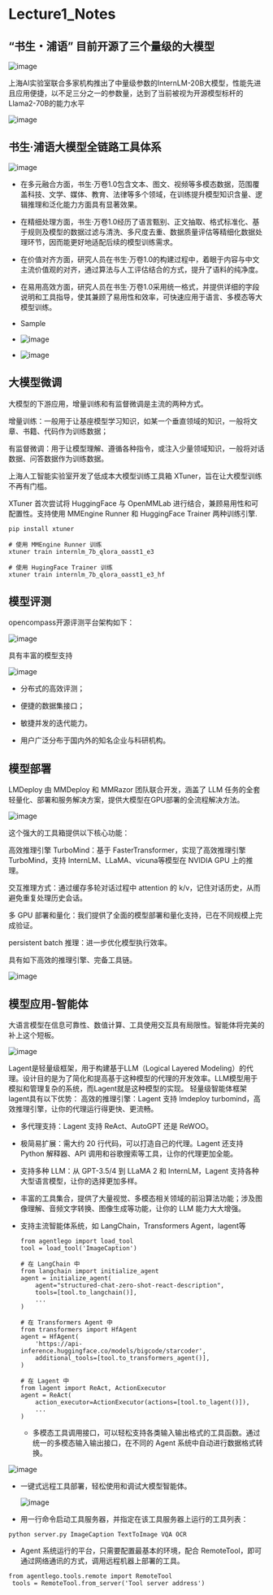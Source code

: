 # Lecture1_Notes

## “书生・浦语” 目前开源了三个量级的大模型

![image](https://github.com/jiayaozhang/InternLM_Notes/assets/38579506/20c1a246-0244-465f-8e10-44006df92d99)

上海AI实验室联合多家机构推出了中量级参数的InternLM-20B大模型，性能先进且应用便捷，以不足三分之一的参数量，达到了当前被视为开源模型标杆的Llama2-70B的能力水平

![image](https://github.com/jiayaozhang/InternLM_Notes/assets/38579506/93e5d0a9-e72b-4b02-9956-71ae4a17d201)

## 书生·浦语大模型全链路工具体系

![image](https://github.com/jiayaozhang/InternLM_Notes/assets/38579506/bde11eea-341a-45f3-b88f-4486690c57f9)

* 在多元融合方面，书生·万卷1.0包含文本、图文、视频等多模态数据，范围覆盖科技、文学、媒体、教育、法律等多个领域，在训练提升模型知识含量、逻辑推理和泛化能力方面具有显著效果。

* 在精细处理方面，书生·万卷1.0经历了语言甄别、正文抽取、格式标准化、基于规则及模型的数据过滤与清洗、多尺度去重、数据质量评估等精细化数据处理环节，因而能更好地适配后续的模型训练需求。

* 在价值对齐方面，研究人员在书生·万卷1.0的构建过程中，着眼于内容与中文主流价值观的对齐，通过算法与人工评估结合的方式，提升了语料的纯净度。

* 在易用高效方面，研究人员在书生·万卷1.0采用统一格式，并提供详细的字段说明和工具指导，使其兼顾了易用性和效率，可快速应用于语言、多模态等大模型训练。

* Sample

* ![image](https://github.com/jiayaozhang/InternLM_Notes/assets/38579506/ccbc655e-9cc3-44b2-b7eb-d0cdfaf25d9f)

* ![image](https://github.com/jiayaozhang/InternLM_Notes/assets/38579506/cdb76517-717f-46d2-97bc-ed2739d9f66e)

## 大模型微调

大模型的下游应用，增量训练和有监督微调是主流的两种方式。

增量训练：一般用于让基座模型学习知识，如某一个垂直领域的知识，一般将文章、书籍、代码作为训练数据；

有监督微调：用于让模型理解、遵循各种指令，或注入少量领域知识，一般将对话数据、问答数据作为训练数据。

上海人工智能实验室开发了低成本大模型训练工具箱 XTuner，旨在让大模型训练不再有门槛。

XTuner 首次尝试将 HuggingFace 与 OpenMMLab 进行结合，兼顾易用性和可配置性。支持使用 MMEngine Runner 和 HuggingFace Trainer 两种训练引擎.

```
pip install xtuner

# 使用 MMEngine Runner 训练
xtuner train internlm_7b_qlora_oasst1_e3

# 使用 HugingFace Trainer 训练
xtuner train internlm_7b_qlora_oasst1_e3_hf
```

## 模型评测

opencompass开源评测平台架构如下：

![image](https://github.com/jiayaozhang/InternLM_Notes/assets/38579506/31a3585d-e1ac-4cd8-834e-7f5c3680968e)

具有丰富的模型支持

![image](https://github.com/jiayaozhang/InternLM_Notes/assets/38579506/d2700f9e-c8cd-4dbf-a8f2-eb02ff06f33f)

* 分布式的高效评测；

* 便捷的数据集接口；

* 敏捷并发的迭代能力。

* 用户广泛分布于国内外的知名企业与科研机构。

## 模型部署

LMDeploy 由 MMDeploy 和 MMRazor 团队联合开发，涵盖了 LLM 任务的全套轻量化、部署和服务解决方案，提供大模型在GPU部署的全流程解决方法。

![image](https://github.com/jiayaozhang/InternLM_Notes/assets/38579506/96a07ebb-f709-49e4-944c-7fdb34055aa4)

这个强大的工具箱提供以下核心功能：

高效推理引擎 TurboMind：基于 FasterTransformer，实现了高效推理引擎 TurboMind，支持 InternLM、LLaMA、vicuna等模型在 NVIDIA GPU 上的推理。

交互推理方式：通过缓存多轮对话过程中 attention 的 k/v，记住对话历史，从而避免重复处理历史会话。

多 GPU 部署和量化：我们提供了全面的模型部署和量化支持，已在不同规模上完成验证。

persistent batch 推理：进一步优化模型执行效率。

具有如下高效的推理引擎、完备工具链。

![image](https://github.com/jiayaozhang/InternLM_Notes/assets/38579506/cb914e8b-04a9-4848-b318-37a3819ee53a)

## 模型应用-智能体

大语言模型在信息可靠性、数值计算、工具使用交互具有局限性。智能体将完美的补上这个短板。

![image](https://github.com/jiayaozhang/InternLM_Notes/assets/38579506/3faa785d-862b-453f-888d-74de26bcf4b1)

Lagent是轻量级框架，用于构建基于LLM（Logical Layered Modeling）的代理。设计目的是为了简化和提高基于这种模型的代理的开发效率。LLM模型用于模拟和管理复杂的系统，而Lagent就是这种模型的实现。
轻量级智能体框架lagent具有以下优势：
高效的推理引擎：Lagent 支持 lmdeploy turbomind，高效推理引擎，让你的代理运行得更快、更流畅。

* 多代理支持：Lagent 支持 ReAct、AutoGPT 还是 ReWOO。

* 极简易扩展：需大约 20 行代码，可以打造自己的代理。Lagent 还支持 Python 解释器、API 调用和谷歌搜索等工具，让你的代理更加全能。

* 支持多种 LLM：从 GPT-3.5/4 到 LLaMA 2 和 InternLM，Lagent 支持各种大型语言模型，让你的选择更加多样。

* 丰富的工具集合，提供了大量视觉、多模态相关领域的前沿算法功能；涉及图像理解、音频文字转换、图像生成等功能，让你的 LLM 能力大大增强。

* 支持主流智能体系统，如 LangChain，Transformers Agent，lagent等

  ```
  from agentlego import load_tool
  tool = load_tool('ImageCaption')
  
  # 在 LangChain 中
  from langchain import initialize_agent
  agent = initialize_agent(
      agent="structured-chat-zero-shot-react-description",
      tools=[tool.to_langchain()],
      ...
  )
  
  # 在 Transformers Agent 中
  from transformers import HfAgent
  agent = HfAgent(
      'https://api-inference.huggingface.co/models/bigcode/starcoder',
      additional_tools=[tool.to_transformers_agent()],
  )
  
  # 在 Lagent 中
  from lagent import ReAct, ActionExecutor
  agent = ReAct(
      action_executor=ActionExecutor(actions=[tool.to_lagent()]),
      ...
  )
  ```

  * 多模态工具调用接口，可以轻松支持各类输入输出格式的工具函数。通过统一的多模态输入输出接口，在不同的 Agent 系统中自动进行数据格式转换。

![image](https://github.com/jiayaozhang/InternLM_Notes/assets/38579506/f9138c74-bb46-434a-a99c-a425b29f29ea)


  * 一键式远程工具部署，轻松使用和调试大模型智能体。

    ![image](https://github.com/jiayaozhang/InternLM_Notes/assets/38579506/faa50c84-c387-4b27-a8a1-46643ef49752)

   * 用一行命令启动工具服务器，并指定在该工具服务器上运行的工具列表：
```
python server.py ImageCaption TextToImage VQA OCR
```
* Agent 系统运行的平台，只需要配置最基本的环境，配合 RemoteTool，即可通过网络通讯的方式，调用远程机器上部署的工具。
```
from agentlego.tools.remote import RemoteTool 
 tools = RemoteTool.from_server('Tool server address')
```
